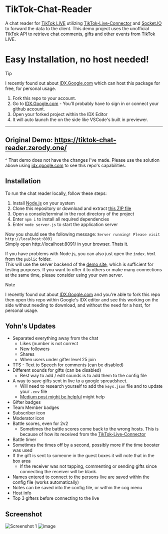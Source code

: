 # TikTok-Chat-Reader
A chat reader for <a href="https://www.tiktok.com/live">TikTok LIVE</a> utilizing <a href="https://github.com/zerodytrash/TikTok-Live-Connector">TikTok-Live-Connector</a> and <a href="https://socket.io/">Socket.IO</a> to forward the data to the client. This demo project uses the unofficial TikTok API to retrieve chat comments, gifts and other events from TikTok LIVE.


# Easy Installation, no host needed!
> [!TIP]
> I recently found out about [IDX.Google.com](https://idx.google.com) which can host this package for free, for personal usage.

1. Fork this repo to your account.
2. Go to [IDX.Google.com](https://idx.google.com) - You'll probably have to sign in or connect your github account.
3. Open your forked project within the IDX Editor
4. It will auto launch the on the side like VSCode's built in previewer.

---

## Original Demo: https://tiktok-chat-reader.zerody.one/
^ That demo does not have the changes I've made. Please use the solution above using [idx.google.com](idx.google.com) to see this repo's capabilities.

## Installation
To run the chat reader locally, follow these steps:

1. Install [Node.js](https://nodejs.org/) on your system
2. Clone this repository or download and extract [this ZIP file](https://github.com/Yohn/TikTok-Chat-Reader/archive/refs/heads/old.zip)
3. Open a console/terminal in the root directory of the project
4. Enter `npm i` to install all required dependencies
5. Enter `node server.js` to start the application server

Now you should see the following message: `Server running! Please visit http://localhost:8091`<br>
Simply open http://localhost:8091/ in your browser. Thats it.

If you have problems with Node.js, you can also just open the `index.html` from the `public` folder.<br>
This will use the server backend of the [demo site](https://tiktok-chat-reader.zerody.one/), which is sufficient for testing purposes. If you want to offer it to others or make many connections at the same time, please consider using your own server.

> [!NOTE]
> I recently found out about [IDX.Google.com](https://idx.google.com) and you're able to fork this repo then open this repo within Google's IDX editor and see this working on the side without needing to download, and without the need for a host, for personal usage. 

## Yohn's Updates
 - Separated everything away from the chat 
   - Likes (number is not correct
   - New followers
   - Shares
   - When users under gifter level 25 join
 - TTS - Text to Speech for comments (can be disabled)
 - Different sounds for gifts (can be disabled)
   - Best way to add / edit sounds is to add them to the config file
 - A way to save gifts sent in live to a google spreadsheet.
   - Will need to research yourself to add the `keys.json` file and to update your `.env` file
   - [Medium post might be helpful](https://medium.com/@shkim04/beginner-guide-on-google-sheet-api-for-node-js-4c0b533b071a) might help
 - Gifter badges
 - Team Member badges
 - Subscriber icon
 - Moderator icon
 - Battle scores, even for 2v2
   - Sometimes the battle scores come back to the wrong hosts. This is because of how its received from the [TikTok-Live-Connector](https://github.com/zerodytrash/TikTok-Live-Connector)
 - Battle timer
  - Sometimes the times off by a second, possibly more if the time booster was used  
 - If the gift is sent to someone in the guest boxes it will note that in the box area
   - If the receiver was not tapping, commenting or sending gifts since connecting the receiver will be blank.
 - Names entered to connect to the persons live are saved within the config file (works automatically)
 - Notes can be saved into the config file, or within the cog menu
 - Host info
 - Top 3 gifters before connecting  to the live

## Screenshot

![Screenshot 1](https://github.com/Yohn/TikTok-Chat-Reader/assets/2002591/7584c463-8000-4e9e-b923-2e0c48106b18)
![image](https://github.com/Yohn/TikTok-Chat-Reader/assets/2002591/09805565-de42-42be-8600-09d80aaf3c5b)
